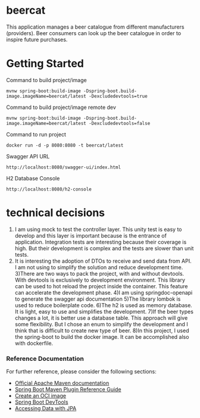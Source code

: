 # beercat

This application manages a beer catalogue from different manufacturers (providers). Beer consumers
can look up the beer catalogue in order to inspire future purchases.

# Getting Started

Command to build project/image 

	mvnw spring-boot:build-image -Dspring-boot.build-image.imageName=beercat/latest -Dexcludedevtools=true

Command to build project/image remote dev

	mvnw spring-boot:build-image -Dspring-boot.build-image.imageName=beercat/latest -Dexcludedevtools=false

Command to run project 

	docker run -d -p 8080:8080 -t beercat/latest
	
Swagger API URL
	
	http://localhost:8080/swagger-ui/index.html

H2 Database Console

	http://localhost:8080/h2-console

# technical decisions

1) I am using mock to test the controller layer. This unity test is easy to develop and this layer is important because is the entrance of application.
Integration tests are interesting because their coverage is high. But their development is  complex and the tests are slower than unit tests.  
2) It is interesting the adoption of DTOs to receive and send data from API. I am not using to simplify the solution and reduce development time.
3)There are two ways to pack the project, with and without devtools. With devtools is exclusively to development environment. This library can be used to hot reload the project inside the container. This feature can accelerate the development phase.
4)I am using springdoc-openapi to generate the swagger api documentation
5)The library lombok is used to reduce boilerplate code.
6)The h2 is used as memory database. It is light, easy to use and simplifies the development.
7)If the beer types changes a lot, it is better use a database table. This approach will give some flexibility. But I chose an enum to simplify the development and I think that is difficult to create new type of beer.
8)In this project, I used the spring-boot to build the docker image. It can be accomplished also with dockerfile.

### Reference Documentation
For further reference, please consider the following sections:

* [Official Apache Maven documentation](https://maven.apache.org/guides/index.html)
* [Spring Boot Maven Plugin Reference Guide](https://docs.spring.io/spring-boot/docs/2.6.3/maven-plugin/reference/html/)
* [Create an OCI image](https://docs.spring.io/spring-boot/docs/2.6.3/maven-plugin/reference/html/#build-image)
* [Spring Boot DevTools](https://docs.spring.io/spring-boot/docs/2.6.3/reference/htmlsingle/#using-boot-devtools)
* [Accessing Data with JPA](https://spring.io/guides/gs/accessing-data-jpa/)